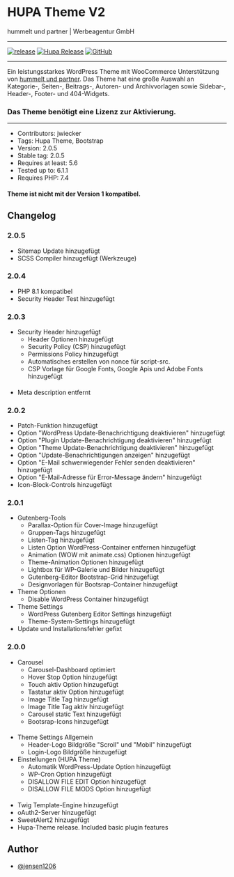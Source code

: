 # HUPA Theme V2
hummelt und partner | Werbeagentur GmbH
***

[![release](https://img.shields.io/github/v/release/team-hummelt/starter-theme-v2)](https://github.com/team-hummelt/starter-theme-v2)
[![Hupa Release](https://img.shields.io/github/release-date/team-hummelt/starter-theme-v2)](https://github.com/team-hummelt/starter-theme-v2/releases/latest)
[![GitHub](https://img.shields.io/github/license/team-hummelt/starter-theme-v2)](https://github.com/team-hummelt/starter-theme-v2/blob/master/LICENSE.txt)
***

Ein leistungsstarkes WordPress Theme mit WooCommerce Unterstützung von 
<a href ="https://www.hummelt-werbeagentur.de/">hummelt und partner</a>. 
Das Theme hat eine große Auswahl an Kategorie-, Seiten-, Beitrags-, Autoren- und Archivvorlagen sowie Sidebar-, 
Header-, Footer- und 404-Widgets.
### Das Theme benötigt eine Lizenz zur Aktivierung.

***
* Contributors: jwiecker
* Tags: Hupa Theme, Bootstrap
* Version: 2.0.5
* Stable tag: 2.0.5
* Requires at least: 5.6
* Tested up to: 6.1.1
* Requires PHP: 7.4

#### Theme ist nicht mit der Version 1 kompatibel.

## Changelog
### 2.0.5
- Sitemap Update hinzugefügt
- SCSS Compiler hinzugefügt (Werkzeuge)

### 2.0.4
- PHP 8.1 kompatibel
- Security Header Test hinzugefügt

### 2.0.3
- Security Header hinzugefügt
  - Header Optionen hinzugefügt
  - Security Policy (CSP) hinzugefügt
  - Permissions Policy hinzugefügt
  - Automatisches erstellen von nonce für script-src.
  - CSP Vorlage für Google Fonts, Google Apis und Adobe Fonts hinzugefügt
####
- Meta description entfernt

### 2.0.2
- Patch-Funktion hinzugefügt
- Option "WordPress Update-Benachrichtigung deaktivieren" hinzugefügt
- Option "Plugin Update-Benachrichtigung deaktivieren" hinzugefügt
- Option "Theme Update-Benachrichtigung deaktivieren" hinzugefügt
- Option "Update-Benachrichtigungen anzeigen" hinzugefügt
- Option "E-Mail schwerwiegender Fehler senden deaktivieren" hinzugefügt
- Option "E-Mail-Adresse für Error-Message ändern" hinzugefügt
- Icon-Block-Controls hinzugefügt 

### 2.0.1
- Gutenberg-Tools
    - Parallax-Option für Cover-Image hinzugefügt
    - Gruppen-Tags hinzugefügt
    - Listen-Tag hinzugefügt
    - Listen Option WordPress-Container entfernen hinzugefügt
    - Animation (WOW mit animate.css) Optionen hinzugefügt
    - Theme-Animation Optionen hinzugefügt
    - Lightbox für WP-Galerie und Bilder hinzugefügt
    - Gutenberg-Editor Bootstrap-Grid hinzugefügt
    - Designvorlagen für Bootsrap-Container hinzugefügt
- Theme Optionen
    - Disable WordPress Container hinzugefügt
- Theme Settings
    - WordPress Gutenberg Editor Settings hinzugefügt
    - Theme-System-Settings hinzugefügt
- Update und Installationsfehler gefixt
### 2.0.0
 - Carousel
   - Carousel-Dashboard optimiert 
   - Hover Stop Option hinzugefügt
   - Touch aktiv Option hinzugefügt
   - Tastatur aktiv Option hinzugefügt
   - Image Title Tag hinzugefügt
   - Image Title Tag aktiv hinzugefügt
   - Carousel static Text hinzugefügt
   - Bootsrap-Icons hinzugefügt
####
- Theme Settings Allgemein
   - Header-Logo Bildgröße "Scroll" und "Mobil" hinzugefügt
   - Login-Logo Bildgröße hinzugefügt
- Einstellungen (HUPA Theme)
  - Automatik WordPress-Update Option hinzugefügt
  - WP-Cron Option hinzugefügt
  - DISALLOW FILE EDIT Option hinzugefügt
  - DISALLOW FILE MODS Option hinzugefügt
####
 - Twig Template-Engine hinzugefügt
 - oAuth2-Server hinzugefügt 
 - SweetAlert2 hinzugefügt  
 - Hupa-Theme release. Included basic plugin features


## Author
- [@jensen1206](https://github.com/jensen1206)